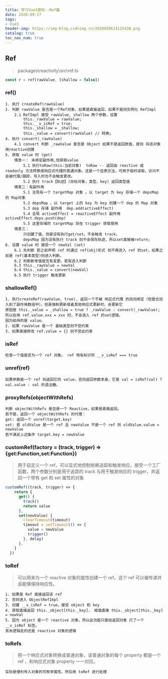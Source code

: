```yaml
---
title: 学习Vue3源码--Ref篇
date: 2020-09-27
tags:
- Vue3
header-img: https://img-blog.csdnimg.cn/2020050614115438.png
catalog: true
toc_nav_num: true
---
```



## Ref
> packages\reactivity\src\ref.ts
```js
const r = ref(rawValue, [shallow = false])
```

### ref()

    1. 执行 createRef(rawValue)
    2. 判断 rawValue 是否是一个Ref对象，如果是直接返回，如果不是则实例化 RefImpl 
        2.1 RefImpl 接受 rawValue, shallow 两个参数，设置
            this._rawValue = rawValue;
            this.__v_isRef = true;
            this._shallow = _shallow;
            this._value = convert(rawValue) // 转换; 
    4. 执行 convert(_rawValue)
        4.1 convert 判断 _rawValue 是否是 Object 如果不是返回原值，是则 将该对象 用reactive创建
    5. 获取 value 时 (get)
        情景一： 未绑定副作用,但获取value
            5.1 执行toRaw(this:当前对象)  toRaw -- 返回由 reactive 或 readonly 方法转换成响应式代理的普通对象。这是一个还原方法，可用于临时读取，访问不会被代理/跟踪，写入时也不会触发更改。
            5.2 执行 track【轨迹】(目标对象，类型，key) 返回类型值
        情景二：有副作用
            5.1 全局有一个 targetMap 对象 。以 target 为 key 存储一个 depsMap 的 Map对象
            5.2 depsMap 。以 target 上的 key 为 key 创建一个 dep 的 Map 对象
            5.3 dep 存储 副作用  dep.add(activeEffect)
            5.4 全局 activeEffect = reactiveEffect 副作用 activeEffect.deps.push(dep)
            5.5 这里存储的 targetMap 将在 trigger 获取使用
        情景三：
            只创建了值，但是没有执行get/set。不会触发 track。
            depsMap 因为没有执行 track 则不会保存轨迹，所以set直接被return;
    6. 设置 value 时 接受一个 newVal (set)
        6.1 先判断 若之前声明 ref 时通过 ref(obj)形式 则不再进入 ref 的set，如果之前是 ref(基本类型)则进入判断。
        6.2 判断新老值是否有变更。若有进入判断
        6.3 this._rawValue = newVal
        6.4 this._value = convert(newVal)
        6.5 执行 trigger 触发更新

### shallowRef()

    1. 执行createRef(rawValue, true), 返回一个不被 响应式代理 的双向绑定（但是也加入到了副作用数组中）。但是强制更新或者其他响应式更新时，会更新它
    原因是 this._value = _shallow = true ? _rawValue : convert(_rawValue);
    所以在用 ref.value.xxx = xxx 时，不会进入 ref 的set逻辑。
    因为劫持的是 value。
    2. 如果 rawValue 是一个 基础类型则不受约束
    3. 如果直接修改 ref.value = {} 则不受此约束

### isRef
    
    检查一个值是否为一个 ref 对象。 ref 特有标识符 __v_isRef === true

### unref(ref)

    如果参数是一个 ref 则返回它的 value，否则返回参数本身。它是 val = isRef(val) ? val.value : val 的语法糖。

### proxyRefs(objectWithRefs)

    判断 objectWithRefs 是否是一个 Reactive，如果是直接返回。
    若不是，返回一个 objectWithRefs 的代理：
    get: 返回一个 unref(target.key)
    set: 若 oldValue 是一个 ref 且 newValue 不是一个 ref 则 oldValue.value = newValue
    若不满足上述条件 target.key = newValue

### customRef(factory = (track, trigger) => {get:Function,set:Function})
> 用于自定义一个 ref，可以显式地控制依赖追踪和触发响应，接受一个工厂函数，两个参数分别是用于追踪的 track 与用于触发响应的 trigger，并返回一个带有 get 和 set 属性的对象
```js
customRef((track, trigger) => {
    return {
      get() {
        track()
        return value
      },
      set(newValue) {
        clearTimeout(timeout)
        timeout = setTimeout(() => {
          value = newValue
          trigger()
        }, delay)
      },
    }
  })
```

### toRef
> 可以用来为一个 reactive 对象的属性创建一个 ref。这个 ref 可以被传递并且能够保持响应性。

    1. 如果是 Ref 直接返回该 ref
    2. 否则进入 ObjectRefImpl 
    3. 创建 __v_isRef = true，接受 object 和 key
    4. 获取直接返回 this._object[this._key]， 赋值直接 this._object[this._key] = newVal
    5. 因为 object 是一个 reactive 对象，所以此功能只是给返回对象 打了一个 __v_isRef 标签。
    其余逻辑走的还是 reactive 对象的逻辑

### toRefs 
> 把一个响应式对象转换成普通对象，该普通对象的每个 property 都是一个 ref ，和响应式对象 property 一一对应。

    实际是便利传入对象的可枚举属性，然后用 toRef 进行处理